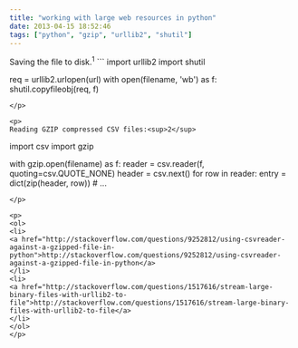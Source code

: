 ```yaml
---
title: "working with large web resources in python"
date: 2013-04-15 18:52:46
tags: ["python", "gzip", "urllib2", "shutil"]
---
```


<p>
Saving the file to disk.<sup>1</sup>
```
import urllib2
import shutil

req = urllib2.urlopen(url)
with open(filename, 'wb') as f:
  shutil.copyfileobj(req, f)
```
</p>

<p>
Reading GZIP compressed CSV files:<sup>2</sup>

```
import csv
import gzip

with gzip.open(filename) as f:
  reader = csv.reader(f, quoting=csv.QUOTE_NONE)
  header = csv.next()
  for row in reader:
    entry = dict(zip(header, row))
    # ...
```
</p>

<p>
<ol>
<li>
<a href="http://stackoverflow.com/questions/9252812/using-csvreader-against-a-gzipped-file-in-python">http://stackoverflow.com/questions/9252812/using-csvreader-against-a-gzipped-file-in-python</a>
</li>
<li>
<a href="http://stackoverflow.com/questions/1517616/stream-large-binary-files-with-urllib2-to-file">http://stackoverflow.com/questions/1517616/stream-large-binary-files-with-urllib2-to-file</a>
</li>
</ol>
</p>
